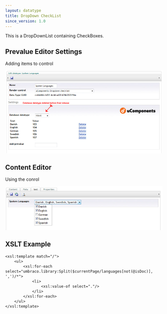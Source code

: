 ```yaml
---
layout: datatype
title: DropDown CheckList
since_version: 1.0
---
```


This is a DropDownList containing CheckBoxes.

## Prevalue Editor Settings

Adding items to control

![Prevalue Editor](PreValueEditor.jpg)

## Content Editor

Using the conrol

![Content Editor](DataEditor.jpg)

## XSLT Example

	<xsl:template match="/">
		<ul>
			<xsl:for-each select="umbraco.library:Split($currentPage/languages[not(@isDoc)], ',')/*">
				<li>
					<xsl:value-of select="."/>
				</li>
			</xsl:for-each>
		</ul>
	</xsl:template>
